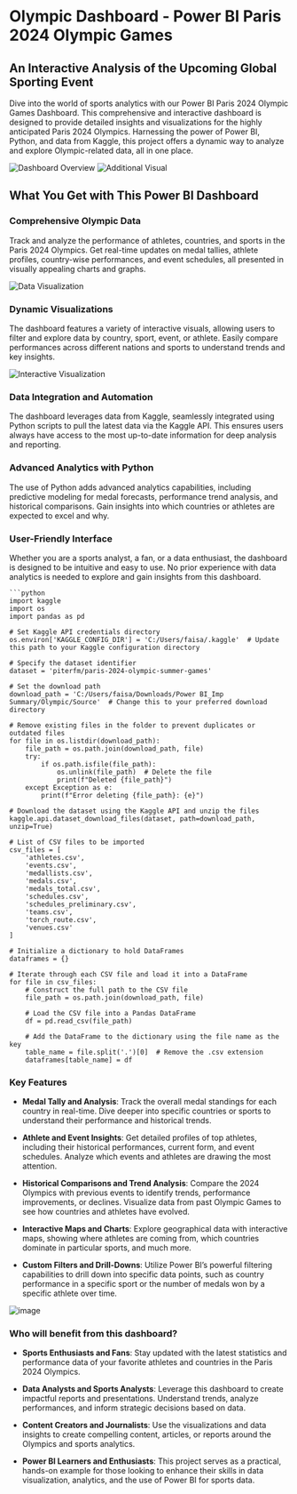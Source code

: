 # Olympic Dashboard - Power BI Paris 2024 Olympic Games

## An Interactive Analysis of the Upcoming Global Sporting Event
Dive into the world of sports analytics with our Power BI Paris 2024 Olympic Games Dashboard. This comprehensive and interactive dashboard is designed to provide detailed insights and visualizations for the highly anticipated Paris 2024 Olympics. Harnessing the power of Power BI, Python, and data from Kaggle, this project offers a dynamic way to analyze and explore Olympic-related data, all in one place.

![Dashboard Overview](https://github.com/user-attachments/assets/30600da6-ac1c-4b34-b1ad-a8ce1d400acb)
![Additional Visual](https://github.com/user-attachments/assets/4e437ec4-098b-4975-a6f3-fee3c7eb044d)

## What You Get with This Power BI Dashboard

### Comprehensive Olympic Data
Track and analyze the performance of athletes, countries, and sports in the Paris 2024 Olympics. Get real-time updates on medal tallies, athlete profiles, country-wise performances, and event schedules, all presented in visually appealing charts and graphs.

![Data Visualization](https://github.com/user-attachments/assets/441f7aea-7d09-4279-95db-36e3302c4e60)

### Dynamic Visualizations
The dashboard features a variety of interactive visuals, allowing users to filter and explore data by country, sport, event, or athlete. Easily compare performances across different nations and sports to understand trends and key insights.

![Interactive Visualization](https://github.com/user-attachments/assets/85359644-4bd5-4b4b-80ff-10f2d3a36c10)

### Data Integration and Automation
The dashboard leverages data from Kaggle, seamlessly integrated using Python scripts to pull the latest data via the Kaggle API. This ensures users always have access to the most up-to-date information for deep analysis and reporting.

### Advanced Analytics with Python
The use of Python adds advanced analytics capabilities, including predictive modeling for medal forecasts, performance trend analysis, and historical comparisons. Gain insights into which countries or athletes are expected to excel and why.

### User-Friendly Interface
Whether you are a sports analyst, a fan, or a data enthusiast, the dashboard is designed to be intuitive and easy to use. No prior experience with data analytics is needed to explore and gain insights from this dashboard.

    ```python
    import kaggle
    import os
    import pandas as pd
    
    # Set Kaggle API credentials directory
    os.environ['KAGGLE_CONFIG_DIR'] = 'C:/Users/faisa/.kaggle'  # Update this path to your Kaggle configuration directory
    
    # Specify the dataset identifier
    dataset = 'piterfm/paris-2024-olympic-summer-games'
    
    # Set the download path
    download_path = 'C:/Users/faisa/Downloads/Power BI_Imp Summary/Olympic/Source'  # Change this to your preferred download directory
    
    # Remove existing files in the folder to prevent duplicates or outdated files
    for file in os.listdir(download_path):
        file_path = os.path.join(download_path, file)
        try:
            if os.path.isfile(file_path):
                os.unlink(file_path)  # Delete the file
                print(f"Deleted {file_path}")
        except Exception as e:
            print(f"Error deleting {file_path}: {e}")
    
    # Download the dataset using the Kaggle API and unzip the files
    kaggle.api.dataset_download_files(dataset, path=download_path, unzip=True)
    
    # List of CSV files to be imported
    csv_files = [
        'athletes.csv',
        'events.csv',
        'medallists.csv',
        'medals.csv',
        'medals_total.csv',
        'schedules.csv',
        'schedules_preliminary.csv',
        'teams.csv',
        'torch_route.csv',
        'venues.csv'
    ]
    
    # Initialize a dictionary to hold DataFrames
    dataframes = {}
    
    # Iterate through each CSV file and load it into a DataFrame
    for file in csv_files:
        # Construct the full path to the CSV file
        file_path = os.path.join(download_path, file)
        
        # Load the CSV file into a Pandas DataFrame
        df = pd.read_csv(file_path)
        
        # Add the DataFrame to the dictionary using the file name as the key
        table_name = file.split('.')[0]  # Remove the .csv extension
        dataframes[table_name] = df


### Key Features

- **Medal Tally and Analysis**: Track the overall medal standings for each country in real-time. Dive deeper into specific countries or sports to understand their performance and historical trends.

- **Athlete and Event Insights**: Get detailed profiles of top athletes, including their historical performances, current form, and event schedules. Analyze which events and athletes are drawing the most attention.

- **Historical Comparisons and Trend Analysis**: Compare the 2024 Olympics with previous events to identify trends, performance improvements, or declines. Visualize data from past Olympic Games to see how countries and athletes have evolved.

- **Interactive Maps and Charts**: Explore geographical data with interactive maps, showing where athletes are coming from, which countries dominate in particular sports, and much more.

- **Custom Filters and Drill-Downs**: Utilize Power BI’s powerful filtering capabilities to drill down into specific data points, such as country performance in a specific sport or the number of medals won by a specific athlete over time.

![image](https://github.com/user-attachments/assets/bebb893f-a8ef-4f5d-bbc5-19992f6c54aa)

### Who will benefit from this dashboard?

- **Sports Enthusiasts and Fans**: Stay updated with the latest statistics and performance data of your favorite athletes and countries in the Paris 2024 Olympics.

- **Data Analysts and Sports Analysts**: Leverage this dashboard to create impactful reports and presentations. Understand trends, analyze performances, and inform strategic decisions based on data.

- **Content Creators and Journalists**: Use the visualizations and data insights to create compelling content, articles, or reports around the Olympics and sports analytics.

- **Power BI Learners and Enthusiasts**: This project serves as a practical, hands-on example for those looking to enhance their skills in data visualization, analytics, and the use of Power BI for sports data.
